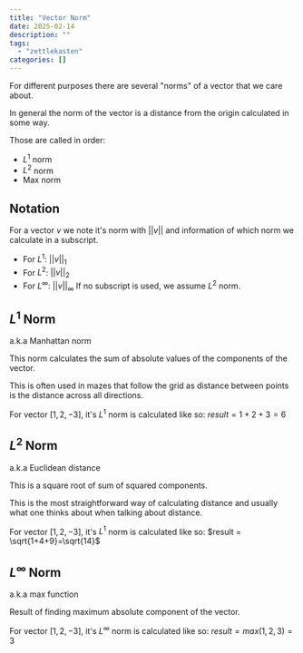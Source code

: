 ```yaml
---
title: "Vector Norm"
date: 2025-02-14
description: ""
tags: 
  - "zettlekasten"
categories: []
---
```


For different purposes there are several "norms" of a vector that we care about. 

In general the norm of the vector is a distance from the origin calculated in some way. 

Those are called in order:

- $L^{1}$ norm
- $L^{2}$ norm
- Max norm

## Notation

For a vector $v$ we note it's norm with $||v||$ and information of which norm we calculate in a subscript.

- For $L^1$: $||v||_1$
- For $L^2$: $||v||_2$
- For $L^\infty$: $||v||_\infty$
If no subscript is used, we assume $L^2$ norm.

## $L^1$ Norm

a.k.a Manhattan norm

This norm calculates the sum of absolute values of the components of the vector.

This is often used in mazes that follow the grid as distance between points is the distance across all directions.

For vector $[1,2,-3]$, it's $L^1$ norm is calculated like so: $result = 1+2+3=6$ 

## $L^{2}$ Norm

a.k.a Euclidean distance

This is a square root of sum of squared components.

This is the most straightforward way of calculating distance and usually what one thinks about when talking about distance.

For vector $[1,2,-3]$, it's $L^1$ norm is calculated like so: $result = \sqrt{1+4+9}=\sqrt{14}$ 

## $L^\infty$ Norm

a.k.a max function

Result of finding maximum absolute component of the vector.

For vector $[1,2,-3]$, it's $L^\infty$ norm is calculated like so: $result = max(1,2,3)=3$ 
